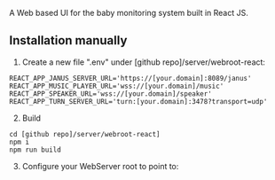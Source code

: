 A Web based UI for the baby monitoring system built in React JS.

## Installation manually

1) Create a new file ".env" under [github repo]/server/webroot-react:
~~~terminal
REACT_APP_JANUS_SERVER_URL='https://[your.domain]:8089/janus'
REACT_APP_MUSIC_PLAYER_URL='wss://[your.domain]/music'
REACT_APP_SPEAKER_URL='wss://[your.domain]/speaker'
REACT_APP_TURN_SERVER_URL='turn:[your.domain]:3478?transport=udp'
~~~

2) Build
~~~terminal
cd [github repo]/server/webroot-react]
npm i
npm run build
~~~

3) Configure your WebServer root to point to:
~~~[git repo root]/server/webroot-react/build~~~

